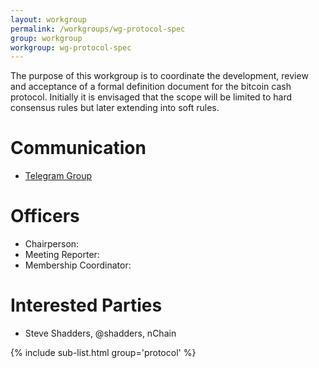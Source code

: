 ```yaml
---
layout: workgroup
permalink: /workgroups/wg-protocol-spec
group: workgroup
workgroup: wg-protocol-spec
---
```


The purpose of this workgroup is to coordinate the development, review and acceptance of a formal
definition document for the bitcoin cash protocol. Initially it is envisaged that the scope will be limited to
hard consensus rules but later extending into soft rules.

# Communication

* [Telegram Group](https://t.me/joinchat/HCYr50Wph-KptdM0-2-7NQ)

# Officers

 * Chairperson: 
 * Meeting Reporter:
 * Membership Coordinator:

# Interested Parties
- Steve Shadders, @shadders, nChain

{% include sub-list.html group='protocol' %}
